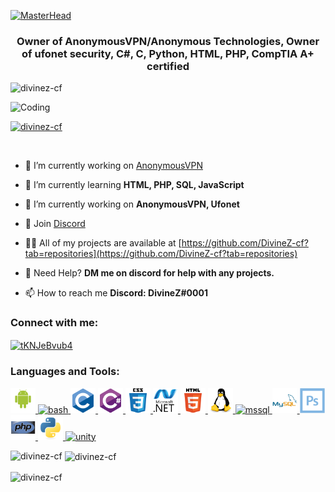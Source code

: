 [![MasterHead](https://64.media.tumblr.com/1561fec5731159fe6dac29b7b0230d21/tumblr_oel1j6DP3l1u77u56o1_1280.gifv)](https://rishavchanda.io)
<h3 align="center">Owner of AnonymousVPN/Anonymous Technologies, Owner of ufonet security, C#, C, Python, HTML, PHP, CompTIA A+ certified</h3>

<p align="left"> <img src="https://komarev.com/ghpvc/?username=divinez-cf&label=Profile%20views&color=0e75b6&style=flat" alt="divinez-cf" /> </p>

<img align="centre" alt="Coding" width="1007" src="https://share.creavite.co/sOP08QlAjGG1cLvV.gif">

<p align="left"> <a href="https://github.com/DivineZ-cf"><img src="https://github-profile-trophy.vercel.app/?username=divinez-cf" alt="divinez-cf" length="800" /></a> </p>

<p align="left"> <a href="https://twitter.com/" target="blank"><img src="https://img.shields.io/twitter/follow/?logo=twitter&style=for-the-badge" alt="" /></a> </p>

- 🔭 I’m currently working on [AnonymousVPN](https://www.unhittable.org)

- 🌱 I’m currently learning **HTML, PHP, SQL, JavaScript**

- 🔭 I’m currently working on **AnonymousVPN, Ufonet**

- 🤝 Join [Discord](https://discord.gg/qjfYCBegzV)

- 👨‍💻 All of my projects are available at [https://github.com/DivineZ-cf?tab=repositories](https://github.com/DivineZ-cf?tab=repositories)

- 💬 Need Help? **DM me on discord for help with any projects.**

- 📫 How to reach me **Discord: DivineZ#0001**

<h3 align="left">Connect with me:</h3>
<p align="left">
<a href="https://discord.gg/qjfYCBegzV" target="blank"><img align="center" src="https://raw.githubusercontent.com/rahuldkjain/github-profile-readme-generator/master/src/images/icons/Social/discord.svg" alt="tKNJeBvub4" height="30" width="40" /></a>
</p>

<h3 align="left">Languages and Tools:</h3>
<p align="left"> <a href="https://developer.android.com" target="_blank" rel="noreferrer"> <img src="https://raw.githubusercontent.com/devicons/devicon/master/icons/android/android-original-wordmark.svg" alt="android" width="40" height="40"/> </a> <a href="https://www.gnu.org/software/bash/" target="_blank" rel="noreferrer"> <img src="https://www.vectorlogo.zone/logos/gnu_bash/gnu_bash-icon.svg" alt="bash" width="40" height="40"/> </a> <a href="https://www.cprogramming.com/" target="_blank" rel="noreferrer"> <img src="https://raw.githubusercontent.com/devicons/devicon/master/icons/c/c-original.svg" alt="c" width="40" height="40"/> </a> <a href="https://www.w3schools.com/cs/" target="_blank" rel="noreferrer"> <img src="https://raw.githubusercontent.com/devicons/devicon/master/icons/csharp/csharp-original.svg" alt="csharp" width="40" height="40"/> </a> <a href="https://www.w3schools.com/css/" target="_blank" rel="noreferrer"> <img src="https://raw.githubusercontent.com/devicons/devicon/master/icons/css3/css3-original-wordmark.svg" alt="css3" width="40" height="40"/> </a> <a href="https://dotnet.microsoft.com/" target="_blank" rel="noreferrer"> <img src="https://raw.githubusercontent.com/devicons/devicon/master/icons/dot-net/dot-net-original-wordmark.svg" alt="dotnet" width="40" height="40"/> </a> <a href="https://www.w3.org/html/" target="_blank" rel="noreferrer"> <img src="https://raw.githubusercontent.com/devicons/devicon/master/icons/html5/html5-original-wordmark.svg" alt="html5" width="40" height="40"/> </a> <a href="https://www.linux.org/" target="_blank" rel="noreferrer"> <img src="https://raw.githubusercontent.com/devicons/devicon/master/icons/linux/linux-original.svg" alt="linux" width="40" height="40"/> </a> <a href="https://www.microsoft.com/en-us/sql-server" target="_blank" rel="noreferrer"> <img src="https://www.svgrepo.com/show/303229/microsoft-sql-server-logo.svg" alt="mssql" width="40" height="40"/> </a> <a href="https://www.mysql.com/" target="_blank" rel="noreferrer"> <img src="https://raw.githubusercontent.com/devicons/devicon/master/icons/mysql/mysql-original-wordmark.svg" alt="mysql" width="40" height="40"/> </a> <a href="https://www.photoshop.com/en" target="_blank" rel="noreferrer"> <img src="https://raw.githubusercontent.com/devicons/devicon/master/icons/photoshop/photoshop-line.svg" alt="photoshop" width="40" height="40"/> </a> <a href="https://www.php.net" target="_blank" rel="noreferrer"> <img src="https://raw.githubusercontent.com/devicons/devicon/master/icons/php/php-original.svg" alt="php" width="40" height="40"/> </a> <a href="https://www.python.org" target="_blank" rel="noreferrer"> <img src="https://raw.githubusercontent.com/devicons/devicon/master/icons/python/python-original.svg" alt="python" width="40" height="40"/> </a> <a href="https://unity.com/" target="_blank" rel="noreferrer"> <img src="https://www.vectorlogo.zone/logos/unity3d/unity3d-icon.svg" alt="unity" width="40" height="40"/> </a> </p>

<p><img align="left" src="https://github-readme-stats.vercel.app/api/top-langs?username=divinez-cf&show_icons=true&locale=en&layout=compact" alt="divinez-cf" /></p>

<p>&nbsp;<img align="center" src="https://github-readme-stats.vercel.app/api?username=divinez-cf&show_icons=true&locale=en" alt="divinez-cf" /></p>

<p><img align="center" src="https://github-readme-streak-stats.herokuapp.com/?user=divinez-cf&" alt="divinez-cf" /></p>
